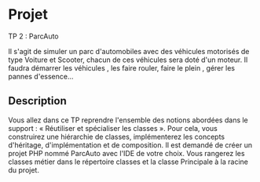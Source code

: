 # Projet

TP 2 : ParcAuto

Il s'agit de simuler un parc d'automobiles avec des véhicules motorisés de type Voiture et Scooter, chacun de ces véhicules sera doté d'un moteur. Il faudra démarrer les véhicules , les faire rouler, faire le plein , gérer les pannes d'essence…

## Description

Vous allez dans ce TP reprendre l'ensemble des notions abordées dans le support :
« Réutiliser et spécialiser les classes ».
Pour cela, vous construirez une hiérarchie de classes, implémenterez les concepts d'héritage, d'implémentation et de composition.
Il est demandé de créer un projet PHP nommé ParcAuto avec l'IDE de votre choix.
Vous rangerez les classes métier dans le répertoire classes et la classe Principale à la racine du projet.
